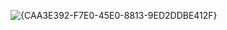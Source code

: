 ![{CAA3E392-F7E0-45E0-8813-9ED2DDBE412F}](https://github.com/user-attachments/assets/30b30ae6-29df-4bc5-bd87-86036a93337c)
